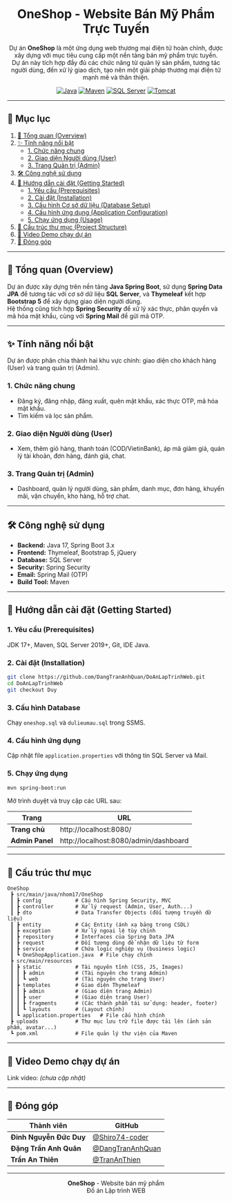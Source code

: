 <div align="center">

# OneShop - Website Bán Mỹ Phẩm Trực Tuyến

Dự án **OneShop** là một ứng dụng web thương mại điện tử hoàn chỉnh, được xây dựng với mục tiêu cung cấp một nền tảng bán mỹ phẩm trực tuyến.  
Dự án này tích hợp đầy đủ các chức năng từ quản lý sản phẩm, tương tác người dùng, đến xử lý giao dịch, tạo nên một giải pháp thương mại điện tử mạnh mẽ và thân thiện.

[![Java](https://img.shields.io/badge/Java-17+-orange.svg)](https://www.oracle.com/java/)
[![Maven](https://img.shields.io/badge/Maven-3.9+-blue.svg)](https://maven.apache.org/)
[![SQL Server](https://img.shields.io/badge/SQL%20Server-2019+-red.svg)](https://www.microsoft.com/sql-server)
[![Tomcat](https://img.shields.io/badge/Tomcat-10+-yellow.svg)](https://tomcat.apache.org/)

</div>

---

## 📑 Mục lục

1. [🎯 Tổng quan (Overview)](#-tổng-quan-overview)
2. [✨ Tính năng nổi bật](#-tính-năng-nổi-bật)
   - [1. Chức năng chung](#1-chức-năng-chung)
   - [2. Giao diện Người dùng (User)](#2-giao-diện-người-dùng-user)
   - [3. Trang Quản trị (Admin)](#3-trang-quản-trị-admin)
3. [🛠️ Công nghệ sử dụng](#️-công-nghệ-sử-dụng)
4. [🚀 Hướng dẫn cài đặt (Getting Started)](#-hướng-dẫn-cài-đặt-getting-started)
   - [1. Yêu cầu (Prerequisites)](#1-yêu-cầu-prerequisites)
   - [2. Cài đặt (Installation)](#2-cài-đặt-installation)
   - [3. Cấu hình Cơ sở dữ liệu (Database Setup)](#3-cấu-hình-cơ-sở-dữ-liệu-database-setup)
   - [4. Cấu hình ứng dụng (Application Configuration)](#4-cấu-hình-ứng-dụng-application-configuration)
   - [5. Chạy ứng dụng (Usage)](#5-chạy-ứng-dụng-usage)
5. [📂 Cấu trúc thư mục (Project Structure)](#-cấu-trúc-thư-mục-project-structure)
6. [🎥 Video Demo chạy dự án](#-video-demo-chạy-dự-án)
7. [🤝 Đóng góp](#-đóng-góp)

---

## 🎯 Tổng quan (Overview)

Dự án được xây dựng trên nền tảng **Java Spring Boot**, sử dụng **Spring Data JPA** để tương tác với cơ sở dữ liệu **SQL Server**, và **Thymeleaf** kết hợp **Bootstrap 5** để xây dựng giao diện người dùng.  
Hệ thống cũng tích hợp **Spring Security** để xử lý xác thực, phân quyền và mã hóa mật khẩu, cùng với **Spring Mail** để gửi mã OTP.

---

## ✨ Tính năng nổi bật

Dự án được phân chia thành hai khu vực chính: giao diện cho khách hàng (User) và trang quản trị (Admin).

### 1. Chức năng chung
- Đăng ký, đăng nhập, đăng xuất, quên mật khẩu, xác thực OTP, mã hóa mật khẩu.
- Tìm kiếm và lọc sản phẩm.

### 2. Giao diện Người dùng (User)
- Xem, thêm giỏ hàng, thanh toán (COD/VietinBank), áp mã giảm giá, quản lý tài khoản, đơn hàng, đánh giá, chat.

### 3. Trang Quản trị (Admin)
- Dashboard, quản lý người dùng, sản phẩm, danh mục, đơn hàng, khuyến mãi, vận chuyển, kho hàng, hỗ trợ chat.

---

## 🛠️ Công nghệ sử dụng

- **Backend:** Java 17, Spring Boot 3.x  
- **Frontend:** Thymeleaf, Bootstrap 5, jQuery  
- **Database:** SQL Server  
- **Security:** Spring Security  
- **Email:** Spring Mail (OTP)  
- **Build Tool:** Maven

---

## 🚀 Hướng dẫn cài đặt (Getting Started)

### 1. Yêu cầu (Prerequisites)
JDK 17+, Maven, SQL Server 2019+, Git, IDE Java.

### 2. Cài đặt (Installation)
```bash
git clone https://github.com/DangTranAnhQuan/DoAnLapTrinhWeb.git
cd DoAnLapTrinhWeb
git checkout Duy
```

### 3. Cấu hình Database
Chạy `oneshop.sql` và `dulieumau.sql` trong SSMS.

### 4. Cấu hình ứng dụng
Cập nhật file `application.properties` với thông tin SQL Server và Mail.

### 5. Chạy ứng dụng
```bash
mvn spring-boot:run
```

Mở trình duyệt và truy cập các URL sau:

| Trang             | URL                                           |
| ----------------- | --------------------------------------------- |
| **Trang chủ**     | http://localhost:8080/                        |
| **Admin Panel**   | http://localhost:8080/admin/dashboard         |

---

## 📂 Cấu trúc thư mục
```
OneShop
 ┣ src/main/java/nhom17/OneShop
 ┃ ┣ config           # Cấu hình Spring Security, MVC
 ┃ ┣ controller       # Xử lý request (Admin, User, Auth...)
 ┃ ┣ dto              # Data Transfer Objects (đối tượng truyền dữ liệu)
 ┃ ┣ entity           # Các Entity (ánh xạ bảng trong CSDL)
 ┃ ┣ exception        # Xử lý ngoại lệ tùy chỉnh
 ┃ ┣ repository       # Interfaces của Spring Data JPA
 ┃ ┣ request          # Đối tượng dùng để nhận dữ liệu từ form
 ┃ ┣ service          # Chứa logic nghiệp vụ (business logic)
 ┃ ┗ OneShopApplication.java  # File chạy chính
 ┣ src/main/resources
 ┃ ┣ static           # Tài nguyên tĩnh (CSS, JS, Images)
 ┃ ┃ ┣ admin          # (Tài nguyên cho trang Admin)
 ┃ ┃ ┗ web            # (Tài nguyên cho trang User)
 ┃ ┣ templates        # Giao diện Thymeleaf
 ┃ ┃ ┣ admin          # (Giao diện trang Admin)
 ┃ ┃ ┣ user           # (Giao diện trang User)
 ┃ ┃ ┣ fragments      # (Các thành phần tái sử dụng: header, footer)
 ┃ ┃ ┗ layouts        # (Layout chính)
 ┃ ┗ application.properties   # File cấu hình chính
 ┣ uploads            # Thư mục lưu trữ file được tải lên (ảnh sản phẩm, avatar...)
 ┗ pom.xml            # File quản lý thư viện của Maven
```

---

## 🎥 Video Demo chạy dự án
Link video: *(chưa cập nhật)*

---

## 🤝 Đóng góp

| Thành viên | GitHub |
|-------------|---------|
| **Đinh Nguyễn Đức Duy** | [@Shiro74-coder](https://github.com/Shiro74-coder) |
| **Đặng Trần Anh Quân** | [@DangTranAnhQuan](https://github.com/DangTranAnhQuan) |
| **Trần An Thiên** | [@TranAnThien](https://github.com/TranAnThien) |

---

<div align="center">

**OneShop** - Website bán mỹ phẩm  
Đồ án Lập trình WEB  

</div>
